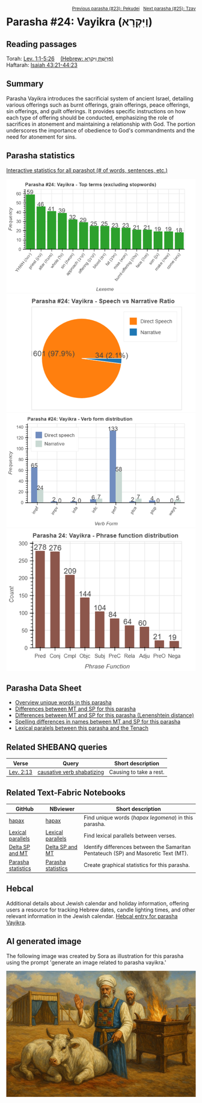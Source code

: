 <span style="float: right;"><sup><a href="../23%20-%20Pekudei">Previous parasha (#23): Pekudei</a> &nbsp;&nbsp;<a href="../25%20-%20Tzav">Next parasha (#25): Tzav</a></sup></span>

# Parasha #24: Vayikra (וַיִּקְרָא)

## Reading passages

Torah: <a href="https://www.stepbible.org/?q=version=NASB2020|reference=Lev.1:1-5:26&options=HNVUG" target="_blank">Lev. 1:1-5:26</a> &nbsp;&nbsp; <a href="https://tikkun.io/#/p/vayikra" target="_blank">(Hebrew: פָּרָשַׁת וַיִּקְרָא)</a><br>
Haftarah: <a href="https://www.stepbible.org/?q=version=NASB2020|reference=Is.43:21-44:23&options=HNVUG" target="_blank">Isaiah 43:21-44:23</a>

## Summary

Parasha Vayikra introduces the sacrificial system of ancient Israel, detailing various offerings such as burnt offerings, grain offerings, peace offerings, sin offerings, and guilt offerings. It provides specific instructions on how each type of offering should be conducted, emphasizing the role of sacrifices in atonement and maintaining a relationship with God. The portion underscores the importance of obedience to God's commandments and the need for atonement for sins.

## Parasha statistics

<a href="../../General/metrics_distribution.html" target="_blank">Interactive statistics for all parashot (# of words, sentences, etc.)</a>

<img src="top_terms.png">
<img src="speech_narrative_ratio.png">
<img src="verbform_distribution.png">
<img src="phrase_function_distribution.png">

## Parasha Data Sheet

<ul><li><a href="https://tonyjurg.github.io/Parashot/WeeklyParasha/24%20-%20Vayikra/hapax_legomena(Vayikra).html" target="_blank">Overview unique words in this parasha</a>
</li><li><a href="https://tonyjurg.github.io/Parashot/WeeklyParasha/24%20-%20Vayikra/differences_MT_SP(Vayikra).html" target="_blank">Differences between MT and SP for this parasha</a>
</li><li><a href="https://tonyjurg.github.io/Parashot/WeeklyParasha/24%20-%20Vayikra/levenshtein_differences_MT_SP(Vayikra).html" target="_blank">Differences between MT and SP for this parasha (Lenenshtein distance)</a>
</li><li><a href="https://tonyjurg.github.io/Parashot/WeeklyParasha/24%20-%20Vayikra/spelling_differences_SP_MT(Vayikra).html" target="_blank">Spelling differences in names between MT and SP for this parasha</a>
</li><li><a href="https://tonyjurg.github.io/Parashot/WeeklyParasha/24%20-%20Vayikra/lexical_parallels(Vayikra).html" target="_blank">Lexical paralels between this parasha and the Tenach</a>
</li></ul>

## Related SHEBANQ queries

Verse | Query | Short description
--- | --- | --- 
<a href="https://www.stepbible.org/?q=version=NASB2020\|reference=Lev.1:13&options=HNVUG" target="_blank">Lev. 2:13</a> | <a href="https://shebanq.ancient-data.org/hebrew/text?iid=6346&page=1&mr=r&qw=q" target="_blank">causative verb shabatizing</a> | Causing to take a rest.

## Related Text-Fabric Notebooks

GitHub | NBviewer | Short description
---|---|---
<a href="https://github.com/tonyjurg/Parashot/tree/main/WeeklyParasha/24%20-%20Vayikra/hapax.ipynb" target="_blank">hapax</a> | <a href="https://nbviewer.org/github/tonyjurg/Parashot/blob/main/WeeklyParasha/24%20-%20Vayikra/hapax.ipynb" target="_blank">hapax</a>| Find unique words (*hapax legomena*) in this parasha.
<a href="https://github.com/tonyjurg/Parashot/tree/main/WeeklyParasha/24%20-%20Vayikra/lexical_parallels.ipynb" target="_blank">Lexical parallels</a> | <a href="https://nbviewer.org/github/tonyjurg/Parashot/blob/main/WeeklyParasha/24%20-%20Pekudei/lexical_parallels.ipynb" target="_blank">Lexical parallels</a>| Find lexical parallels between verses.
<a href="https://github.com/tonyjurg/Parashot/tree/main/WeeklyParasha/24%20-%20Vayikra/delta_mt_and_sp.ipynb" target="_blank">Delta SP and MT</a> | <a href="https://nbviewer.org/github/tonyjurg/Parashot/blob/main/WeeklyParasha/24%20-%20Vayikra/delta_mt_and_sp.ipynb" target="_blank">Delta SP and MT</a>| Identify differences between the Samaritan Pentateuch (SP) and Masoretic Text (MT).
<a href="https://github.com/tonyjurg/Parashot/tree/main/WeeklyParasha/24%20-%20Vayikra/parasha_analysis.ipynb" target="_blank">Parasha statistics</a> | <a href="https://nbviewer.org/github/tonyjurg/Parashot/blob/main/WeeklyParasha/24%20-%20Vayikra/parasha_analysis.ipynb" target="_blank">Parasha statistics</a>| Create graphical statistics for this parasha.

## Hebcal

Additional details about Jewish calendar and holiday information, offering users a resource for tracking Hebrew dates, candle lighting times, and other relevant information in the Jewish calendar. <a href="https://www.hebcal.com/sedrot/vayikra" target="_blank">Hebcal entry for parasha Vayikra</a>.

## AI generated image

The following image was created by Sora as illustration for this parasha using the prompt 'generate an image related to parasha vayikra.'

<img src="images/soraParashaVayikraScene.jpg">
